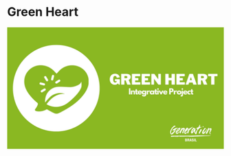 # Green Heart

<img src="https://raw.githubusercontent.com/green-heart/.github/main/profile/images/apresentation.jpg" title="project apresentation">
